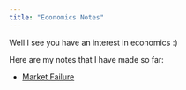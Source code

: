 ```yaml
---
title: "Economics Notes"
---
```


Well I see you have an interest in economics :)

Here are my notes that I have made so far:
- [Market Failure](Market%20Failure)